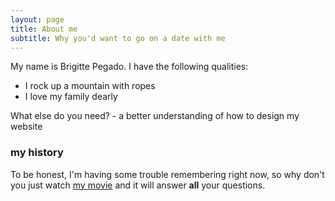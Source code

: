 ```yaml
---
layout: page
title: About me
subtitle: Why you'd want to go on a date with me
---
```


My name is Brigitte Pegado. I have the following qualities:

- I rock up a mountain with ropes
- I love my family dearly

What else do you need? - a better understanding of how to design my website

### my history

To be honest, I'm having some trouble remembering right now, so why don't you just watch [my movie](http://en.wikipedia.org/wiki/The_Princess_Bride_%28film%29) and it will answer **all** your questions.
